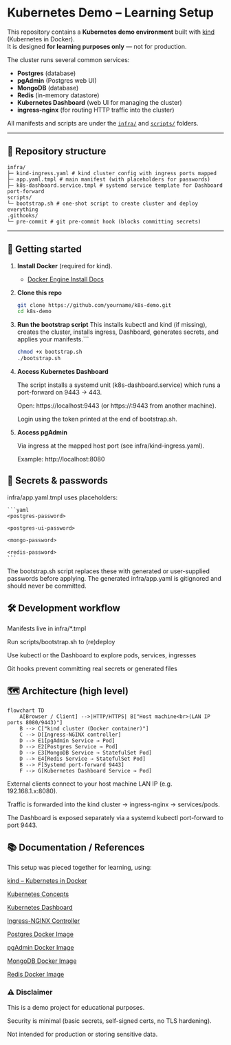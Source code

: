 # Kubernetes Demo – Learning Setup

This repository contains a **Kubernetes demo environment** built with [kind](https://kind.sigs.k8s.io/) (Kubernetes in Docker).  
It is designed **for learning purposes only** — not for production.

The cluster runs several common services:

- **Postgres** (database)  
- **pgAdmin** (Postgres web UI)  
- **MongoDB** (database)  
- **Redis** (in-memory datastore)  
- **Kubernetes Dashboard** (web UI for managing the cluster)  
- **ingress-nginx** (for routing HTTP traffic into the cluster)  

All manifests and scripts are under the [`infra/`](infra/) and [`scripts/`](scripts/) folders.

---

## 📂 Repository structure

```
infra/
├─ kind-ingress.yaml # kind cluster config with ingress ports mapped
├─ app.yaml.tmpl # main manifest (with placeholders for passwords)
├─ k8s-dashboard.service.tmpl # systemd service template for Dashboard port-forward
scripts/
└─ bootstrap.sh # one-shot script to create cluster and deploy everything
.githooks/
└─ pre-commit # git pre-commit hook (blocks committing secrets)

```

---

## 🚀 Getting started

1. **Install Docker** (required for kind).  
   - [Docker Engine Install Docs](https://docs.docker.com/engine/install/)

2. **Clone this repo**  
    ```bash
    git clone https://github.com/yourname/k8s-demo.git
    cd k8s-demo
    ```
 
3. **Run the bootstrap script**
This installs kubectl and kind (if missing), creates the cluster, installs ingress, Dashboard, generates secrets, and applies your manifests.```
    ```bash
    chmod +x bootstrap.sh
    ./bootstrap.sh
    ```
4. **Access Kubernetes Dashboard**

    The script installs a systemd unit (k8s-dashboard.service) which runs a port-forward on 9443 → 443.

    Open: https://localhost:9443 (or https://<HOST-LAN-IP>:9443 from another machine).

    Login using the token printed at the end of bootstrap.sh.

5. **Access pgAdmin**

    Via ingress at the mapped host port (see infra/kind-ingress.yaml).

    Example: http://localhost:8080

## 🔑 Secrets & passwords
infra/app.yaml.tmpl uses placeholders:

    ```yaml
    <postgres-password>

    <postgres-ui-password>

    <mongo-password>

    <redis-password>
    ```

The bootstrap.sh script replaces these with generated or user-supplied passwords before applying.
The generated infra/app.yaml is gitignored and should never be committed.

## 🛠 Development workflow
Manifests live in infra/*.tmpl

Run scripts/bootstrap.sh to (re)deploy

Use kubectl or the Dashboard to explore pods, services, ingresses

Git hooks prevent committing real secrets or generated files

## 🗺 Architecture (high level)
```mermaid
flowchart TD
    A[Browser / Client] -->|HTTP/HTTPS| B["Host machine<br>(LAN IP ports 8080/9443)"]
    B --> C["kind cluster (Docker container)"]
    C --> D[Ingress-NGINX controller]
    D --> E1[pgAdmin Service → Pod]
    D --> E2[Postgres Service → Pod]
    D --> E3[MongoDB Service → StatefulSet Pod]
    D --> E4[Redis Service → StatefulSet Pod]
    B --> F[Systemd port-forward 9443]
    F --> G[Kubernetes Dashboard Service → Pod]
```
External clients connect to your host machine LAN IP (e.g. 192.168.1.x:8080).

Traffic is forwarded into the kind cluster → ingress-nginx → services/pods.

The Dashboard is exposed separately via a systemd kubectl port-forward to port 9443.

## 📚 Documentation / References
This setup was pieced together for learning, using:

[kind – Kubernetes in Docker](https://kind.sigs.k8s.io/docs/user/quick-start/)

[Kubernetes Concepts](https://kubernetes.io/docs/concepts/)

[Kubernetes Dashboard](https://github.com/kubernetes/dashboard)

[Ingress-NGINX Controller](https://kubernetes.github.io/ingress-nginx/)

[Postgres Docker Image](https://hub.docker.com/_/postgres)

[pgAdmin Docker Image](https://hub.docker.com/r/dpage/pgadmin4)

[MongoDB Docker Image](https://hub.docker.com/_/mongo)

[Redis Docker Image](https://hub.docker.com/_/redis)


### ⚠️ Disclaimer

This is a demo project for educational purposes.

Security is minimal (basic secrets, self-signed certs, no TLS hardening).

Not intended for production or storing sensitive data.